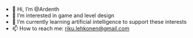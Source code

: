 - 👋 Hi, I’m @Ardenth
- 👀 I’m interested in game and level design
- 🌱 I’m currently learning artificial intelligence to support these interests
- 📫 How to reach me: riku.lehkonen@gmail.com
